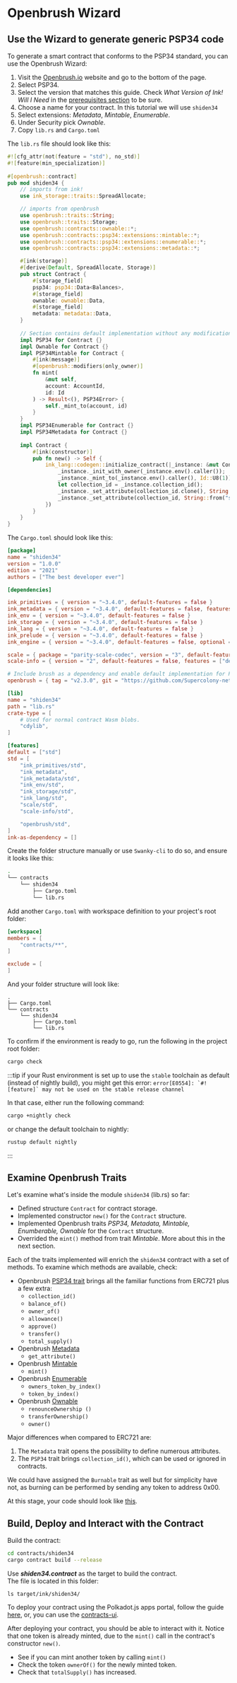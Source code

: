 # Openbrush Wizard

## Use the Wizard to generate generic PSP34 code

To generate a smart contract that conforms to the PSP34 standard, you can use the Openbrush Wizard:
1. Visit the [Openbrush.io](https://openbrush.io/) website and go to the bottom of the page.
2. Select PSP34.
3. Select the version that matches this guide. Check *What Version of Ink! Will I Need* in the [prerequisites section](../nft.md) to be sure.
4. Choose a name for your contract. In this tutorial we will use `shiden34`
5. Select extensions: *Metadata*, *Mintable*, *Enumerable*.
6. Under Security pick *Ownable*.
7. Copy `lib.rs` and `Cargo.toml`

The `lib.rs` file should look like this:
```rust
#![cfg_attr(not(feature = "std"), no_std)]
#![feature(min_specialization)]
        
#[openbrush::contract]
pub mod shiden34 {
    // imports from ink!
	use ink_storage::traits::SpreadAllocate;

    // imports from openbrush
	use openbrush::traits::String;
	use openbrush::traits::Storage;
	use openbrush::contracts::ownable::*;
	use openbrush::contracts::psp34::extensions::mintable::*;
	use openbrush::contracts::psp34::extensions::enumerable::*;
	use openbrush::contracts::psp34::extensions::metadata::*;

    #[ink(storage)]
    #[derive(Default, SpreadAllocate, Storage)]
    pub struct Contract {
    	#[storage_field]
		psp34: psp34::Data<Balances>,
		#[storage_field]
		ownable: ownable::Data,
		#[storage_field]
		metadata: metadata::Data,
    }
    
    // Section contains default implementation without any modifications
	impl PSP34 for Contract {}
	impl Ownable for Contract {}
	impl PSP34Mintable for Contract {
		#[ink(message)]
		#[openbrush::modifiers(only_owner)]
		fn mint(
            &mut self,
            account: AccountId,
			id: Id
        ) -> Result<(), PSP34Error> {
			self._mint_to(account, id)
		}
	}
	impl PSP34Enumerable for Contract {}
	impl PSP34Metadata for Contract {}
     
    impl Contract {
        #[ink(constructor)]
        pub fn new() -> Self {
            ink_lang::codegen::initialize_contract(|_instance: &mut Contract|{
				_instance._init_with_owner(_instance.env().caller());
				_instance._mint_to(_instance.env().caller(), Id::U8(1)).expect("Can't mint");
				let collection_id = _instance.collection_id();
				_instance._set_attribute(collection_id.clone(), String::from("name"), String::from("Shiden34"));
				_instance._set_attribute(collection_id, String::from("symbol"), String::from("SH34"));
			})
        }
    }
}
```

The `Cargo.toml` should look like this:
```toml
[package]
name = "shiden34"
version = "1.0.0"
edition = "2021"
authors = ["The best developer ever"]

[dependencies]

ink_primitives = { version = "~3.4.0", default-features = false }
ink_metadata = { version = "~3.4.0", default-features = false, features = ["derive"], optional = true }
ink_env = { version = "~3.4.0", default-features = false }
ink_storage = { version = "~3.4.0", default-features = false }
ink_lang = { version = "~3.4.0", default-features = false }
ink_prelude = { version = "~3.4.0", default-features = false }
ink_engine = { version = "~3.4.0", default-features = false, optional = true }

scale = { package = "parity-scale-codec", version = "3", default-features = false, features = ["derive"] }
scale-info = { version = "2", default-features = false, features = ["derive"], optional = true }

# Include brush as a dependency and enable default implementation for PSP34 via brush feature
openbrush = { tag = "v2.3.0", git = "https://github.com/Supercolony-net/openbrush-contracts", default-features = false, features = ["psp34", "ownable"] }

[lib]
name = "shiden34"
path = "lib.rs"
crate-type = [
    # Used for normal contract Wasm blobs.
    "cdylib",
]

[features]
default = ["std"]
std = [
    "ink_primitives/std",
    "ink_metadata",
    "ink_metadata/std",
    "ink_env/std",
    "ink_storage/std",
    "ink_lang/std",
    "scale/std",
    "scale-info/std",

    "openbrush/std",
]
ink-as-dependency = [] 

```

Create the folder structure manually or use `Swanky-cli` to do so, and ensure it looks like this:
```bash
.
└── contracts
    └── shiden34
        ├── Cargo.toml
        └── lib.rs
```

Add another `Cargo.toml` with workspace definition to your project's root folder:
```toml
[workspace]
members = [
    "contracts/**",
]

exclude = [
]
```
And your folder structure will look like:
```cargo
.
├── Cargo.toml
└── contracts
    └── shiden34
        ├── Cargo.toml
        └── lib.rs
```
To confirm if the environment is ready to go, run the following in the project root folder:

```bash
cargo check
```

:::tip
if your Rust environment is set up to use the `stable` toolchain as default (instead of nightly build), you might get this error:
```error[E0554]: `#![feature]` may not be used on the stable release channel```

In that case, either run the following command:
```bash
cargo +nightly check
```
or change the default toolchain to nightly:
```bash
rustup default nightly
```
:::


## Examine Openbrush Traits 
Let's examine what's inside the module `shiden34` (lib.rs) so far:
* Defined structure `Contract` for contract storage.
* Implemented constructor `new()` for the `Contract` structure.
* Implemented Openbrush traits *PSP34, Metadata, Mintable, Enumberable, Ownable* for the `Contract` structure.
* Overrided the `mint()` method from trait *Mintable*. More about this in the next section.

Each of the traits implemented will enrich the `shiden34` contract with a set of methods. To examine which methods are available, check:
* Openbrush [PSP34 trait](https://github.com/Supercolony-net/openbrush-contracts/blob/main/contracts/src/traits/psp34/psp34.rs) brings all the familiar functions from ERC721 plus a few extra:
    * `collection_id()`
    * `balance_of()`
    * `owner_of()`
    * `allowance()`
    * `approve()`
    * `transfer()`
    * `total_supply()`
* Openbrush [Metadata](https://github.com/Supercolony-net/openbrush-contracts/blob/main/contracts/src/traits/psp34/extensions/metadata.rs)
    * `get_attribute()`
* Openbrush [Mintable](https://github.com/Supercolony-net/openbrush-contracts/blob/main/contracts/src/traits/psp34/extensions/mintable.rs) 
    * `mint()`
* Openbrush [Enumerable](https://github.com/Supercolony-net/openbrush-contracts/blob/main/contracts/src/traits/psp34/extensions/enumerable.rs)
    * `owners_token_by_index()`
    * `token_by_index()`
* Openbrush [Ownable](https://github.com/Supercolony-net/openbrush-contracts/blob/main/contracts/src/access/ownable/mod.rs)
    * `renounceOwnership ()`
    * `transferOwnership()`
    * `owner()`

Major differences when compared to ERC721 are:
1. The `Metadata` trait opens the possibility to define numerous attributes.
2. The `PSP34` trait brings `collection_id()`, which can be used or ignored in contracts.

We could have assigned the `Burnable` trait as well but for simplicity have not, as burning can be performed by sending any token to address 0x00.

At this stage, your code should look like [this](https://github.com/swanky-dapps/nft/tree/tutorial/wizard-step1).

## Build, Deploy and Interact with the Contract
Build the contract:
```bash
cd contracts/shiden34
cargo contract build --release
```
Use ***shiden34.contract*** as the target to build the contract.   
The file is located in this folder:
```
ls target/ink/shiden34/
```

To deploy your contract using the Polkadot.js apps portal, follow the guide [here](../../../../../build/wasm/tooling/polkadotjs.md), or, you can use the [contracts-ui](https://contracts-ui.substrate.io/?rpc=wss://rpc.shibuya.astar.network).

After deploying your contract, you should be able to interact with it. Notice that one token is already minted, due to the `mint()` call in the contract's constructor `new()`.
* See if you can mint another token by calling `mint()`
* Check the token `ownerOf()` for the newly minted token.
* Check that `totalSupply()` has increased.


